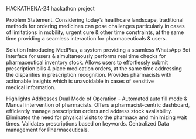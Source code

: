 HACKATHENA-24
hackathon project

Problem Statement.
Considering today’s healthcare landscape, traditional methods for ordering medicines can pose challenges particularly in cases of limitations in mobility, urgent cure & other time constraints, at the same time providing a seamless interaction for pharmaceuticals & users.

Solution
Introducing MedPlus, a system providing a seamless WhatsApp Bot interface for users & simultaneously performs real time checks for pharmaceutical inventory stock. Allows users to  effortlessly submit prescription bills & place medication orders, at the same time addressing the disparities in prescription recognition. Provides pharmacists with actionable insights which is unavoidable in cases of sensitive medical information.

Highlights
Addresses Dual Mode of Operation - Automated auto fill mode & Manual intervention of pharmacists.
Offers a pharmacist-centric dashboard, efficiently manage prescription orders and address stock availability.
Eliminates the need for physical visits to the pharmacy and minimizing wait times.
Validates prescriptions based on keywords.
Centralized Data management for Pharmaceuticals.



